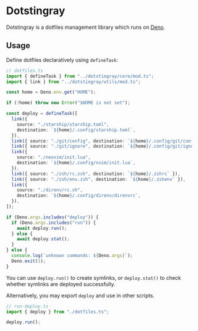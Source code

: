 # Dotstingray

Dotstingray is a dotfiles management library which runs on [Deno](https://deno.land).

## Usage

Define dotfiles declaratively using `defineTask`:

```ts
// dotfiles.ts
import { defineTask } from "../dotstingray/core/mod.ts";
import { link } from "../dotstingray/utils/mod.ts";

const home = Deno.env.get("HOME");

if (!home) throw new Error("$HOME is not set");

const deploy = defineTask([
  link({
    source: "./starship/starship.toml",
    destination: `${home}/.config/starship.toml`,
  }),
  link({ source: "./git/config", destination: `${home}/.config/git/config` }),
  link({ source: "./git/ignore", destination: `${home}/.config/git/ignore` }),
  link({
    source: "./neovim/init.lua",
    destination: `${home}/.config/nvim/init.lua`,
  }),
  link({ source: "./zsh/rc.zsh", destination: `${home}/.zshrc` }),
  link({ source: "./zsh/env.zsh", destination: `${home}/.zshenv` }),
  link({
    source: "./direnv/rc.sh",
    destination: `${home}/.config/direnv/direnvrc`,
  }),
]);

if (Deno.args.includes("deploy")) {
  if (Deno.args.includes("run")) {
    await deploy.run();
  } else {
    await deploy.stat();
  }
} else {
  console.log(`unknown commands: ${Deno.args}`);
  Deno.exit(1);
}
```

You can use `deploy.run()` to create symlinks, or `deploy.stat()` to check whether symlinks are deployed successfully.

Alternatively, you may export `deploy` and use in other scripts.

```ts
// run-deploy.ts
import { deploy } from "./dotfiles.ts";

deploy.run();
```

